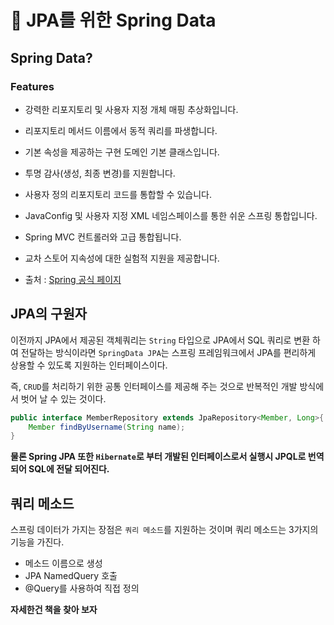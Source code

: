 # 🍃 JPA를 위한 Spring Data

## Spring Data?

### Features

- 강력한 리포지토리 및 사용자 지정 개체 매핑 추상화입니다.

- 리포지토리 메서드 이름에서 동적 쿼리를 파생합니다.

- 기본 속성을 제공하는 구현 도메인 기본 클래스입니다.

- 투명 감사(생성, 최종 변경)를 지원합니다.

- 사용자 정의 리포지토리 코드를 통합할 수 있습니다.

- JavaConfig 및 사용자 지정 XML 네임스페이스를 통한 쉬운 스프링 통합입니다.

- Spring MVC 컨트롤러와 고급 통합됩니다.

- 교차 스토어 지속성에 대한 실험적 지원을 제공합니다.


- 출처 : [Spring 공식 페이지](https://spring.io/)


## JPA의 구원자
이전까지 JPA에서 제공된 객체쿼리는 `String` 타입으로 JPA에서 SQL 쿼리로 변환 하여 전달하는 방식이라면
`SpringData JPA`는 스프링 프레임워크에서 JPA를 편리하게 상용할 수 있도록 지원하는 인터페이스이다.

즉, `CRUD`를 처리하기 위한 공통 인터페이스를 제공해 주는 것으로 반복적인 개발 방식에서 벗어 날 수 있는 것이다.

```java
public interface MemberRepository extends JpaRepository<Member, Long>{
    Member findByUsername(String name);
}
```

**물론 Spring JPA 또한 `Hibernate`로 부터 개발된 인터페이스로서 실행시 JPQL로 번역되어 SQL에 전달 되어진다.**   

## 쿼리 메소드
스프링 데이터가 가지는 장점은 `쿼리 메소드`를 지원하는 것이며 쿼리 메소드는 3가지의 기능을 가진다.

- 메소드 이름으로 생성
- JPA NamedQuery 호출
- @Query를 사용하여 직접 정의

**자세한건 책을 찾아 보자**